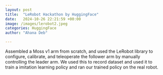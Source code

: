 ```yaml
---
layout: post
title:  "LeRobot Hackathon by HuggingFace"
date:   2024-10-26 22:21:59 +00:00
image: /images/lerobot2.jpeg
categories: HuggingFace
author: "Ahana Deb"

---
```

Assembled a Moss v1 arm from scratch, and used the LeRobot library to configure, calibrate, and teleoperate the follower arm by manually controlling the leader arm. We used this to record dataset and used it to train a imitation learning policy and ran our trained policy on the real robot.
